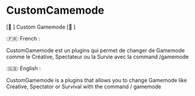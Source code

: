 # CustomCamemode
[📌 ] Custom Gamemode [📌 ]

:🇫🇷: French : 

CustomGamemode est un plugins qui permet de changer de Gamemode comme le Créative, Spectateur ou la Survie avec la command /gamemode

:🇬🇧: English :

CustomGamemode is a plugins that allows you to change Gamemode like Creative, Spectator or Survival with the command / gamemode
